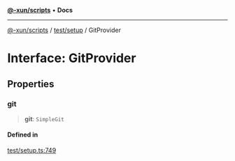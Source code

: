 [**@-xun/scripts**](../../../README.md) • **Docs**

***

[@-xun/scripts](../../../README.md) / [test/setup](../README.md) / GitProvider

# Interface: GitProvider

## Properties

### git

> **git**: `SimpleGit`

#### Defined in

[test/setup.ts:749](https://github.com/Xunnamius/xscripts/blob/dc527d1504edcd9b99add252bcfe23abb9ef9d78/test/setup.ts#L749)
